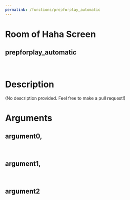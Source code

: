 ```yaml
---
permalink: /functions/prepforplay_automatic
---
```

# Room of Haha Screen  
## prepforplay_automatic  
&nbsp;  
# Description  
(No description provided. Feel free to make a pull request!) 
&nbsp;  
# Arguments
## argument0, 

&nbsp;  
## argument1, 

&nbsp;  
## argument2

&nbsp;  


